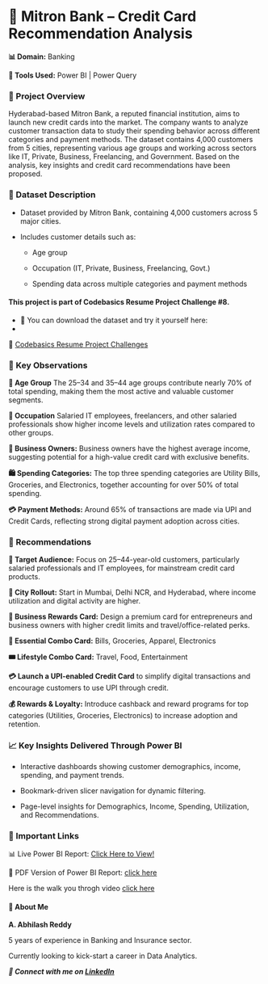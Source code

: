 # 🏦 Mitron Bank – Credit Card Recommendation Analysis

**📊 Domain:** Banking

**🧰 Tools Used:** Power BI | Power Query

### 📘 Project Overview

Hyderabad-based Mitron Bank, a reputed financial institution, aims to launch new credit cards into the market.
The company wants to analyze customer transaction data to study their spending behavior across different categories and payment methods.
The dataset contains 4,000 customers from 5 cities, representing various age groups and working across sectors like IT, Private, Business, Freelancing, and Government.
Based on the analysis, key insights and credit card recommendations have been proposed.

### 🧩 Dataset Description

- Dataset provided by Mitron Bank, containing 4,000 customers across 5 major cities.

- Includes customer details such as:

  - Age group

  - Occupation (IT, Private, Business, Freelancing, Govt.)

  - Spending data across multiple categories and payment methods

#### This project is part of Codebasics Resume Project Challenge #8.

- 📎 You can download the dataset and try it yourself here:
- 
🔗 [Codebasics Resume Project Challenges](https://codebasics.io/challenges/codebasics-resume-project-challenge/20)

### 🧠 Key Observations

**👥 Age Group**
The 25–34 and 35–44 age groups contribute nearly 70% of total spending, making them the most active and valuable customer segments.

**💼 Occupation**
Salaried IT employees, freelancers, and other salaried professionals show higher income levels and utilization rates compared to other groups.

**🏢 Business Owners:**
Business owners have the highest average income, suggesting potential for a high-value credit card with exclusive benefits.

**🛍️ Spending Categories:**
The top three spending categories are Utility Bills, Groceries, and Electronics, together accounting for over 50% of total spending.

**💳 Payment Methods:**
Around 65% of transactions are made via UPI and Credit Cards, reflecting strong digital payment adoption across cities.

### 🚀 Recommendations

**🎯 Target Audience:** Focus on 25–44-year-old customers, particularly salaried professionals and IT employees, for mainstream credit card products.

**🌆 City Rollout:** Start in Mumbai, Delhi NCR, and Hyderabad, where income utilization and digital activity are higher.

**💼 Business Rewards Card:** Design a premium card for entrepreneurs and business owners with higher credit limits and travel/office-related perks.

**🛒 Essential Combo Card:** Bills, Groceries, Apparel, Electronics

**🎟️ Lifestyle Combo Card:** Travel, Food, Entertainment

**💳 Launch a UPI-enabled Credit Card** to simplify digital transactions and encourage customers to use UPI through credit.

**💰 Rewards & Loyalty:** Introduce cashback and reward programs for top categories (Utilities, Groceries, Electronics) to increase adoption and retention.

### 📈 Key Insights Delivered Through Power BI

- Interactive dashboards showing customer demographics, income, spending, and payment trends.

- Bookmark-driven slicer navigation for dynamic filtering.

- Page-level insights for Demographics, Income, Spending, Utilization, and Recommendations.

### 🔗 Important Links

📊 Live Power BI Report: [Click Here to View!](https://app.powerbi.com/view?r=eyJrIjoiNGRiMzU3MGQtYWZjZi00MGEzLThjYWYtOGM1MDlmNjNmZDI4IiwidCI6IjIxZmE1Njk5LTYzNTItNDFiZS05YjVhLWJjMTFmZjAxOWRiNCJ9)

📄 PDF Version of Power BI Report: [click here](https://github.com/AnuguAbhilashreddy/CREDIT-CARD-RECOMMENDATION-ANALYSIS-MITRON-BANK/blob/main/mitranbank_credit%20card%20recommendation%20analysis.pdf)

Here is the walk you throgh video [click here](https://youtu.be/qbadwRL2rWo)

#### 👤 About Me

**A. Abhilash Reddy**

5 years of experience in Banking and Insurance sector.

Currently looking to kick-start a career in Data Analytics.

***🔗 Connect with me on [LinkedIn](https://www.linkedin.com/in/abhilashreddyanugu)***
